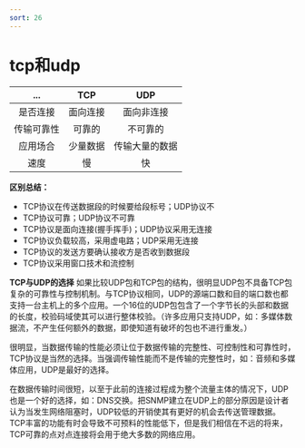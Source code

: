 ```yaml
---
sort: 26
---
```

# tcp和udp

| ... |	TCP |	UDP |
| :---: | :---: | :---: |
|是否连接	 | 面向连接 |	面向非连接 |
|传输可靠性 |	可靠的 |	不可靠的 |
|应用场合 | 少量数据	 |	传输大量的数据
|速度 |	慢 |	快


**区别总结：**
- TCP协议在传送数据段的时候要给段标号；UDP协议不
- TCP协议可靠；UDP协议不可靠
- TCP协议是面向连接(握手挥手)；UDP协议采用无连接
- TCP协议负载较高，采用虚电路；UDP采用无连接
- TCP协议的发送方要确认接收方是否收到数据段
- TCP协议采用窗口技术和流控制

**TCP与UDP的选择**
如果比较UDP包和TCP包的结构，很明显UDP包不具备TCP包复杂的可靠性与控制机制。与TCP协议相同，UDP的源端口数和目的端口数也都支持一台主机上的多个应用。一个16位的UDP包包含了一个字节长的头部和数据的长度，校验码域使其可以进行整体校验。（许多应用只支持UDP，如：多媒体数据流，不产生任何额外的数据，即使知道有破坏的包也不进行重发。）

很明显，当数据传输的性能必须让位于数据传输的完整性、可控制性和可靠性时，TCP协议是当然的选择。当强调传输性能而不是传输的完整性时，如：音频和多媒体应用，UDP是最好的选择。

在数据传输时间很短，以至于此前的连接过程成为整个流量主体的情况下，UDP也是一个好的选择，如：DNS交换。把SNMP建立在UDP上的部分原因是设计者认为当发生网络阻塞时，UDP较低的开销使其有更好的机会去传送管理数据。TCP丰富的功能有时会导致不可预料的性能低下，但是我们相信在不远的将来，TCP可靠的点对点连接将会用于绝大多数的网络应用。
